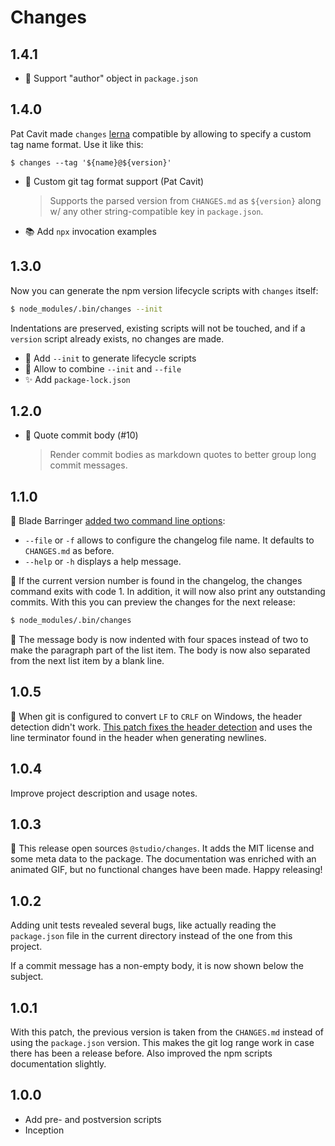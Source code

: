 # Changes

## 1.4.1

- 🐛 Support "author" object in `package.json`

## 1.4.0

Pat Cavit made `changes` [lerna][] compatible by allowing to specify a custom
tag name format. Use it like this:

```
$ changes --tag '${name}@${version}'
```

- 🍏 Custom git tag format support (Pat Cavit)

    > Supports the parsed version from `CHANGES.md` as `${version}` along w/
    > any other string-compatible key in `package.json`.

- 📚 Add `npx` invocation examples

[lerna]: https://github.com/lerna/lerna

## 1.3.0

Now you can generate the npm version lifecycle scripts with `changes` itself:

```bash
$ node_modules/.bin/changes --init
```

Indentations are preserved, existing scripts will not be touched, and if a
`version` script already exists, no changes are made.

- 🍏 Add `--init` to generate lifecycle scripts
- 🍏 Allow to combine `--init` and `--file`
- ✨ Add `package-lock.json`

## 1.2.0

- 🍏 Quote commit body (#10)

    > Render commit bodies as markdown quotes to better group long commit
    > messages.

## 1.1.0

🍏 Blade Barringer [added two command line options][pr6]:

  - `--file` or `-f` allows to configure the changelog file name. It defaults
    to `CHANGES.md` as before.
  - `--help` or `-h` displays a help message.

🍏 If the current version number is found in the changelog, the changes command
exits with code 1. In addition, it will now also print any outstanding commits.
With this you can preview the changes for the next release:

```bash
$ node_modules/.bin/changes
```

🐛 The message body is now indented with four spaces instead of two to make the
paragraph part of the list item. The body is now also separated from the next
list item by a blank line.

[pr6]: https://github.com/javascript-studio/studio-changes/pull/6

## 1.0.5

🐛 When git is configured to convert `LF` to `CRLF` on Windows, the header
detection didn't work. [This patch fixes the header detection][pr2] and uses
the line terminator found in the header when generating newlines.

[pr2]: https://github.com/javascript-studio/studio-changes/pull/2

## 1.0.4

Improve project description and usage notes.

## 1.0.3

📣 This release open sources `@studio/changes`. It adds the MIT license and
some meta data to the package. The documentation was enriched with an animated
GIF, but no functional changes have been made. Happy releasing!

## 1.0.2

Adding unit tests revealed several bugs, like actually reading the
`package.json` file in the current directory instead of the one from this
project.

If a commit message has a non-empty body, it is now shown below the subject.

## 1.0.1

With this patch, the previous version is taken from the `CHANGES.md` instead of
using the `package.json` version. This makes the git log range work in case
there has been a release before. Also improved the npm scripts documentation
slightly.

## 1.0.0

- Add pre- and postversion scripts
- Inception

